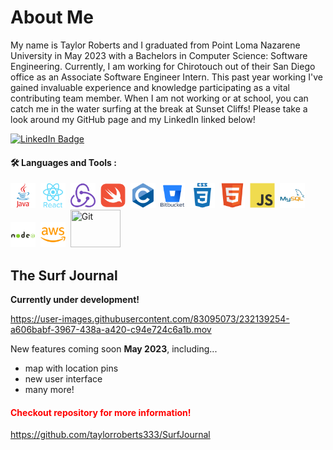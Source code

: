 # About Me
My name is Taylor Roberts and I graduated from Point Loma Nazarene University in May 2023 with a Bachelors in Computer Science: Software Engineering. Currently, I am working for Chirotouch out of their San Diego office as an Associate Software Engineer Intern. This past year working I've gained invaluable experience and knowledge participating as a vital contributing team member. When I am not working or at school, you can catch me in the water surfing at the break at Sunset Cliffs! Please take a look around my GitHub page and my LinkedIn linked below!

<div id="badges">
  <a href="https://www.linkedin.com/in/taylor-roberts-a0a788202/">
    <img src="https://img.shields.io/badge/LinkedIn-blue?style=for-the-badge&logo=linkedin&logoColor=white" alt="LinkedIn Badge"/>
  </a>
</div>

#### :hammer_and_wrench: Languages and Tools :
<div>
  <img src="https://github.com/devicons/devicon/blob/master/icons/java/java-original-wordmark.svg" title="Java" alt="Java" width="40" height="40"/>&nbsp;
  <img src="https://github.com/devicons/devicon/blob/master/icons/react/react-original-wordmark.svg" title="React" alt="React" width="40" height="40"/>&nbsp;
  <img src="https://github.com/devicons/devicon/blob/master/icons/redux/redux-original.svg" title="Redux" alt="Redux " width="40" height="40"/>&nbsp;
  <img src="https://github.com/devicons/devicon/blob/master/icons/swift/swift-original.svg" title="Swift" alt="Swift " width="40" height="40"/>&nbsp;
  <img src="https://github.com/devicons/devicon/blob/master/icons/c/c-original.svg" title="c" alt="c " width="40" height="40"/>&nbsp;
  <img src="https://github.com/devicons/devicon/blob/master/icons/bitbucket/bitbucket-original-wordmark.svg"  title="bitbucket" alt="bitbucket" width="40" height="40"/>&nbsp;
  <img src="https://github.com/devicons/devicon/blob/master/icons/css3/css3-plain-wordmark.svg"  title="CSS3" alt="CSS" width="40" height="40"/>&nbsp;
  <img src="https://github.com/devicons/devicon/blob/master/icons/html5/html5-original.svg" title="HTML5" alt="HTML" width="40" height="40"/>&nbsp;
  <img src="https://github.com/devicons/devicon/blob/master/icons/javascript/javascript-original.svg" title="JavaScript" alt="JavaScript" width="40" height="40"/>&nbsp;
  <img src="https://github.com/devicons/devicon/blob/master/icons/mysql/mysql-original-wordmark.svg" title="MySQL"  alt="MySQL" width="40" height="40"/>&nbsp;
  <img src="https://github.com/devicons/devicon/blob/master/icons/nodejs/nodejs-original-wordmark.svg" title="NodeJS" alt="NodeJS" width="40" height="40"/>&nbsp;
  <img src="https://github.com/devicons/devicon/blob/master/icons/amazonwebservices/amazonwebservices-plain-wordmark.svg" title="AWS" alt="AWS" width="40" height="40"/>&nbsp;
  <img src="https://www.trackside.org/uploads/1/2/5/2/125224028/366764435_1.png" title="Git" **alt="Git" width="80" height="60"/>
</div>

## The Surf Journal
<b> Currently under development! </b>

https://user-images.githubusercontent.com/83095073/232139254-a606babf-3967-438a-a420-c94e724c6a1b.mov


New features coming soon <b> May 2023</b>, including... 
- map with location pins
- new user interface
- many more!

#### <span style="color: red"> Checkout repository for more information! </span>
https://github.com/taylorroberts333/SurfJournal
